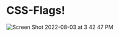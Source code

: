 # CSS-Flags!

![Screen Shot 2022-08-03 at 3 42 47 PM](https://user-images.githubusercontent.com/27170951/182695464-92891b22-bd81-44e2-8bbb-adf19f01e330.png)
